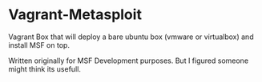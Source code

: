 Vagrant-Metasploit
==================
Vagrant Box that will deploy a bare ubuntu box (vmware or virtualbox) and install MSF on top.

Written originally for MSF Development purposes. But I figured someone might think its usefull.
